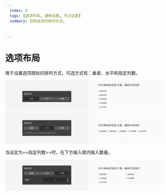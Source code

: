 ```yaml
---
  index: 8
  tags: [选项布局, 通用设置, 节点设置]
  summary: 控制选项的排列方式。


---
```







# 选项布局

用于设置选项图标的排列方式，可选方式有：垂直、水平和指定列数。

<img src='../assets/05questionGeneralSetting/08optionLayout/vertical.png'>

<img src='../assets/05questionGeneralSetting/08optionLayout/horizontal.png'>

当设定为==指定列数==时，在下方输入框内输入数量。

<img src='../assets/05questionGeneralSetting/08optionLayout/columns.png'>
